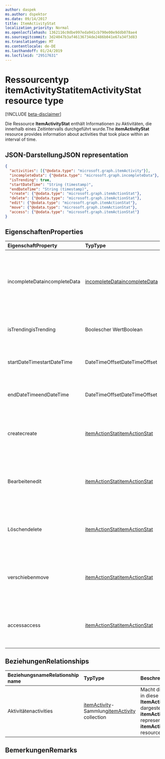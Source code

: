 ```yaml
---
author: daspek
ms.author: dspektor
ms.date: 09/14/2017
title: ItemActivityStat
localization_priority: Normal
ms.openlocfilehash: 1362116c0dbe997eda941cb790e00e9ddb078ae4
ms.sourcegitcommit: 3d24047b3af46136734de2486b041e67a34f3d83
ms.translationtype: MT
ms.contentlocale: de-DE
ms.lasthandoff: 01/24/2019
ms.locfileid: "29517631"
---
```

# <a name="itemactivitystat-resource-type"></a><span data-ttu-id="a013b-102">Ressourcentyp itemActivityStat</span><span class="sxs-lookup"><span data-stu-id="a013b-102">itemActivityStat resource type</span></span>

[!INCLUDE [beta-disclaimer](../../includes/beta-disclaimer.md)]

<span data-ttu-id="a013b-103">Die Ressource **ItemActivityStat** enthält Informationen zu Aktivitäten, die innerhalb eines Zeitintervalls durchgeführt wurde.</span><span class="sxs-lookup"><span data-stu-id="a013b-103">The **itemActivityStat** resource provides information about activities that took place within an interval of time.</span></span>

## <a name="json-representation"></a><span data-ttu-id="a013b-104">JSON-Darstellung</span><span class="sxs-lookup"><span data-stu-id="a013b-104">JSON representation</span></span>

<!-- {
  "blockType": "resource",
  "optionalProperties": [ ],
  "baseType": "microsoft.graph.entity",
  "@type": "microsoft.graph.itemActivityStat",
}-->

```json
{
  "activities": [{"@odata.type": "microsoft.graph.itemActivity"}],
  "incompleteData": {"@odata.type": "microsoft.graph.incompleteData"},
  "isTrending": true,
  "startDateTime": "String (timestamp)",
  "endDateTime": "String (timestamp)",
  "create": {"@odata.type": "microsoft.graph.itemActionStat"},
  "delete": {"@odata.type": "microsoft.graph.itemActionStat"},
  "edit": {"@odata.type": "microsoft.graph.itemActionStat"},
  "move": {"@odata.type": "microsoft.graph.itemActionStat"},
  "access": {"@odata.type": "microsoft.graph.itemActionStat"}
}
```

## <a name="properties"></a><span data-ttu-id="a013b-105">Eigenschaften</span><span class="sxs-lookup"><span data-stu-id="a013b-105">Properties</span></span>

| <span data-ttu-id="a013b-106">Eigenschaft</span><span class="sxs-lookup"><span data-stu-id="a013b-106">Property</span></span>         | <span data-ttu-id="a013b-107">Typ</span><span class="sxs-lookup"><span data-stu-id="a013b-107">Type</span></span>                    | <span data-ttu-id="a013b-108">Beschreibung</span><span class="sxs-lookup"><span data-stu-id="a013b-108">Description</span></span>
|:-----------------|:------------------------|:----------------------------------------
| <span data-ttu-id="a013b-109">incompleteData</span><span class="sxs-lookup"><span data-stu-id="a013b-109">incompleteData</span></span>   | <span data-ttu-id="a013b-110">[incompleteData][]</span><span class="sxs-lookup"><span data-stu-id="a013b-110">[incompleteData][]</span></span>      | <span data-ttu-id="a013b-111">Gibt an, dass die Statistiken in diesem Zeitraum auf unvollständiger Daten basieren.</span><span class="sxs-lookup"><span data-stu-id="a013b-111">Indicates that the statistics in this interval are based on incomplete data.</span></span> <span data-ttu-id="a013b-112">Schreibgeschützt.</span><span class="sxs-lookup"><span data-stu-id="a013b-112">Read-only.</span></span>
| <span data-ttu-id="a013b-113">isTrending</span><span class="sxs-lookup"><span data-stu-id="a013b-113">isTrending</span></span>       | <span data-ttu-id="a013b-114">Boolescher Wert</span><span class="sxs-lookup"><span data-stu-id="a013b-114">Boolean</span></span>                 | <span data-ttu-id="a013b-115">Gibt an, ob das Element "Trend."</span><span class="sxs-lookup"><span data-stu-id="a013b-115">Indicates whether the item is "trending."</span></span> <span data-ttu-id="a013b-116">Schreibgeschützt.</span><span class="sxs-lookup"><span data-stu-id="a013b-116">Read-only.</span></span>
| <span data-ttu-id="a013b-117">startDateTime</span><span class="sxs-lookup"><span data-stu-id="a013b-117">startDateTime</span></span>    | <span data-ttu-id="a013b-118">DateTimeOffset</span><span class="sxs-lookup"><span data-stu-id="a013b-118">DateTimeOffset</span></span>          | <span data-ttu-id="a013b-119">Wenn das Intervall gestartet wird.</span><span class="sxs-lookup"><span data-stu-id="a013b-119">When the interval starts.</span></span> <span data-ttu-id="a013b-120">Schreibgeschützt.</span><span class="sxs-lookup"><span data-stu-id="a013b-120">Read-only.</span></span>
| <span data-ttu-id="a013b-121">endDateTime</span><span class="sxs-lookup"><span data-stu-id="a013b-121">endDateTime</span></span>      | <span data-ttu-id="a013b-122">DateTimeOffset</span><span class="sxs-lookup"><span data-stu-id="a013b-122">DateTimeOffset</span></span>          | <span data-ttu-id="a013b-123">Wenn das Intervall endet.</span><span class="sxs-lookup"><span data-stu-id="a013b-123">When the interval ends.</span></span> <span data-ttu-id="a013b-124">Schreibgeschützt.</span><span class="sxs-lookup"><span data-stu-id="a013b-124">Read-only.</span></span>
| <span data-ttu-id="a013b-125">create</span><span class="sxs-lookup"><span data-stu-id="a013b-125">create</span></span>           | <span data-ttu-id="a013b-126">[itemActionStat][]</span><span class="sxs-lookup"><span data-stu-id="a013b-126">[itemActionStat][]</span></span>      | <span data-ttu-id="a013b-127">Statistiken zum **Erstellen von** Aktionen in diesem Zeitraum.</span><span class="sxs-lookup"><span data-stu-id="a013b-127">Statistics about the **create** actions in this interval.</span></span> <span data-ttu-id="a013b-128">Schreibgeschützt.</span><span class="sxs-lookup"><span data-stu-id="a013b-128">Read-only.</span></span>
| <span data-ttu-id="a013b-129">Bearbeiten</span><span class="sxs-lookup"><span data-stu-id="a013b-129">edit</span></span>             | <span data-ttu-id="a013b-130">[itemActionStat][]</span><span class="sxs-lookup"><span data-stu-id="a013b-130">[itemActionStat][]</span></span>      | <span data-ttu-id="a013b-131">Statistiken zum **Bearbeiten von** Aktionen in diesem Zeitraum.</span><span class="sxs-lookup"><span data-stu-id="a013b-131">Statistics about the **edit** actions in this interval.</span></span> <span data-ttu-id="a013b-132">Schreibgeschützt.</span><span class="sxs-lookup"><span data-stu-id="a013b-132">Read-only.</span></span>
| <span data-ttu-id="a013b-133">Löschen</span><span class="sxs-lookup"><span data-stu-id="a013b-133">delete</span></span>           | <span data-ttu-id="a013b-134">[itemActionStat][]</span><span class="sxs-lookup"><span data-stu-id="a013b-134">[itemActionStat][]</span></span>      | <span data-ttu-id="a013b-135">Statistiken zu **Löschaktionen in diesem Zeitraum** .</span><span class="sxs-lookup"><span data-stu-id="a013b-135">Statistics about the **delete** actions in this interval.</span></span> <span data-ttu-id="a013b-136">Schreibgeschützt.</span><span class="sxs-lookup"><span data-stu-id="a013b-136">Read-only.</span></span>
| <span data-ttu-id="a013b-137">verschieben</span><span class="sxs-lookup"><span data-stu-id="a013b-137">move</span></span>             | <span data-ttu-id="a013b-138">[itemActionStat][]</span><span class="sxs-lookup"><span data-stu-id="a013b-138">[itemActionStat][]</span></span>      | <span data-ttu-id="a013b-139">Statistiken zu **Verschieben** Aktionen in diesem Zeitraum.</span><span class="sxs-lookup"><span data-stu-id="a013b-139">Statistics about the **move** actions in this interval.</span></span> <span data-ttu-id="a013b-140">Schreibgeschützt.</span><span class="sxs-lookup"><span data-stu-id="a013b-140">Read-only.</span></span>
| <span data-ttu-id="a013b-141">access</span><span class="sxs-lookup"><span data-stu-id="a013b-141">access</span></span>           | <span data-ttu-id="a013b-142">[itemActionStat][]</span><span class="sxs-lookup"><span data-stu-id="a013b-142">[itemActionStat][]</span></span>      | <span data-ttu-id="a013b-143">Statistiken zu **Access** -Aktionen in diesem Zeitraum.</span><span class="sxs-lookup"><span data-stu-id="a013b-143">Statistics about the **access** actions in this interval.</span></span> <span data-ttu-id="a013b-144">Schreibgeschützt.</span><span class="sxs-lookup"><span data-stu-id="a013b-144">Read-only.</span></span>

[itemActionStat]: itemactionstat.md
[incompleteData]: incompletedata.md

## <a name="relationships"></a><span data-ttu-id="a013b-147">Beziehungen</span><span class="sxs-lookup"><span data-stu-id="a013b-147">Relationships</span></span>

| <span data-ttu-id="a013b-148">Beziehungsname</span><span class="sxs-lookup"><span data-stu-id="a013b-148">Relationship name</span></span> | <span data-ttu-id="a013b-149">Typ</span><span class="sxs-lookup"><span data-stu-id="a013b-149">Type</span></span>                        | <span data-ttu-id="a013b-150">Beschreibung</span><span class="sxs-lookup"><span data-stu-id="a013b-150">Description</span></span>
|:------------------|:----------------------------|:---------------------------
| <span data-ttu-id="a013b-151">Aktivitäten</span><span class="sxs-lookup"><span data-stu-id="a013b-151">activities</span></span>        | <span data-ttu-id="a013b-152">[itemActivity][]-Sammlung</span><span class="sxs-lookup"><span data-stu-id="a013b-152">[itemActivity][] collection</span></span> | <span data-ttu-id="a013b-153">Macht die **ItemActivities** in diese Ressource **ItemActivityStat** dargestellt.</span><span class="sxs-lookup"><span data-stu-id="a013b-153">Exposes the **itemActivities** represented in this **itemActivityStat** resource.</span></span>

[itemActivity]: itemactivity.md

## <a name="remarks"></a><span data-ttu-id="a013b-155">Bemerkungen</span><span class="sxs-lookup"><span data-stu-id="a013b-155">Remarks</span></span>

<!--
{
  "type": "#page.annotation",
  "description": "The ItemActivityStat object provides information about activities that took place on an item.",
  "keywords": "activities,activity,action,analytics",
  "section": "documentation",
  "tocPath": "Resources/ItemActivityStat",
  "suppressions": [
    "Error: /api-reference/beta/resources/itemactivitystat.md:\r\n      Exception processing links.\r\n    System.ArgumentException: Link Definition was null. Link text: !INCLUDE [beta-disclaimer](../../includes/beta-disclaimer.md)\r\n      at ApiDoctor.Validation.DocFile.get_LinkDestinations()\r\n      at ApiDoctor.Validation.DocSet.ValidateLinks(Boolean includeWarnings, String[] relativePathForFiles, IssueLogger issues, Boolean requireFilenameCaseMatch, Boolean printOrphanedFiles)"
  ]
}
-->
